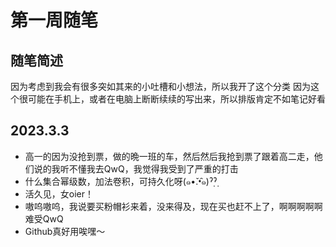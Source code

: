 # 第一周随笔
## 随笔简述
因为考虑到我会有很多突如其来的小吐槽和小想法，所以我开了这个分类
因为这个很可能在手机上，或者在电脑上断断续续的写出来，所以排版肯定不如笔记好看
## 2023.3.3
+ 高一的因为没抢到票，做的晩一班的车，然后然后我抢到票了跟着高二走，他们说的我听不懂我去QwQ，我觉得我受到了严重的打击
+ 什么集合幂级数，加法卷积，可持久化呀(๑•̌.•̑๑)ˀ̣ˀ̣
+ 活久见，女oier！
+ 嗷呜嗷呜，我说要买粉帽衫来着，没来得及，现在买也赶不上了，啊啊啊啊啊难受QwQ
+ Github真好用唉嘿～
